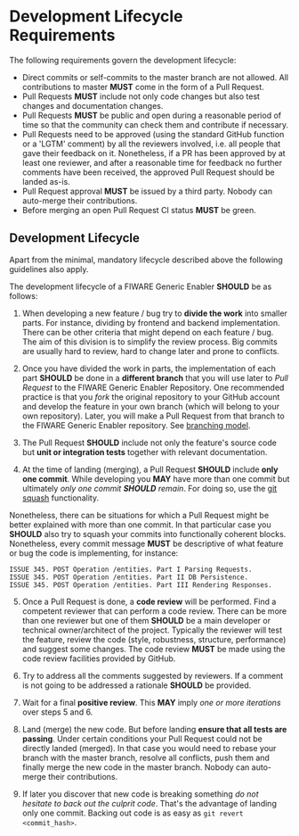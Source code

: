 # Development Lifecycle Requirements

The following requirements govern the development lifecycle:

-   Direct commits or self-commits to the master branch are not allowed. All contributions to master **MUST** come in
    the form of a Pull Request.
-   Pull Requests **MUST** include not only code changes but also test changes and documentation changes.
-   Pull Requests **MUST** be public and open during a reasonable period of time so that the community can check them
    and contribute if necessary.
-   Pull Requests need to be approved (using the standard GitHub function or a 'LGTM' comment) by all the reviewers
    involved, i.e. all people that gave their feedback on it. Nonetheless, if a PR has been approved by at least one
    reviewer, and after a reasonable time for feedback no further comments have been received, the approved Pull Request
    should be landed as-is.
-   Pull Request approval **MUST** be issued by a third party. Nobody can auto-merge their contributions.
-   Before merging an open Pull Request CI status **MUST** be green.

## Development Lifecycle

Apart from the minimal, mandatory lifecycle described above the following guidelines also apply.

The development lifecycle of a FIWARE Generic Enabler **SHOULD** be as follows:

1.  When developing a new feature / bug try to **divide the work** into smaller parts. For instance, dividing by
    frontend and backend implementation. There can be other criteria that might depend on each feature / bug. The aim of
    this division is to simplify the review process. Big commits are usually hard to review, hard to change later and
    prone to conflicts.

2.  Once you have divided the work in parts, the implementation of each part **SHOULD** be done in a **different
    branch** that you will use later to _Pull Request_ to the FIWARE Generic Enabler Repository. One recommended
    practice is that you _fork_ the original repository to your GitHub account and develop the feature in your own
    branch (which will belong to your own repository). Later, you will make a Pull Request from that branch to the
    FIWARE Generic Enabler repository. See [branching model](http://nvie.com/posts/a-successful-git-branching-model).

3.  The Pull Request **SHOULD** include not only the feature's source code but **unit or integration tests** together
    with relevant documentation.

4.  At the time of landing (merging), a Pull Request **SHOULD** include **only one commit**. While developing you
    **MAY** have more than one commit but ultimately _only one commit **SHOULD** remain_. For doing so, use the
    [git squash](https://blog.github.com/2016-04-01-squash-your-commits/) functionality.

Nonetheless, there can be situations for which a Pull Request might be better explained with more than one commit. In
that particular case you **SHOULD** also try to squash your commits into functionally coherent blocks. Nonetheless,
every commit message **MUST** be descriptive of what feature or bug the code is implementing, for instance:

```
ISSUE 345. POST Operation /entities. Part I Parsing Requests.
ISSUE 345. POST Operation /entities. Part II DB Persistence.
ISSUE 345. POST Operation /entities. Part III Rendering Responses.
```

5.  Once a Pull Request is done, a **code review** will be performed. Find a competent reviewer that can perform a code
    review. There can be more than one reviewer but one of them **SHOULD** be a main developer or technical
    owner/architect of the project. Typically the reviewer will test the feature, review the code (style, robustness,
    structure, performance) and suggest some changes. The code review **MUST** be made using the code review facilities
    provided by GitHub.

6.  Try to address all the comments suggested by reviewers. If a comment is not going to be addressed a rationale
    **SHOULD** be provided.

7.  Wait for a final **positive review**. This **MAY** imply _one or more iterations_ over steps 5 and 6.

8.  Land (merge) the new code. But before landing **ensure that all tests are passing**. Under certain conditions your
    Pull Request could not be directly landed (merged). In that case you would need to rebase your branch with the
    master branch, resolve all conflicts, push them and finally merge the new code in the master branch. Nobody can
    auto-merge their contributions.

9.  If later you discover that new code is breaking something _do not hesitate to back out the culprit code_. That's the
    advantage of landing only one commit. Backing out code is as easy as `git revert <commit_hash>`.
